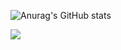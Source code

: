 
<!--
**SSonSeongmin/SSonSeongmin** is a ✨ _special_ ✨ repository because its `README.md` (this file) appears on your GitHub profile.

Here are some ideas to get you started:

- 🔭 I’m currently working on ...
- 🌱 I’m currently learning ...
- 👯 I’m looking to collaborate on ...
- 🤔 I’m looking for help with ...
- 💬 Ask me about ...
- 📫 How to reach me: ...
- 😄 Pronouns: ...
- ⚡ Fun fact: ...
-->

![Anurag's GitHub stats](https://github-readme-stats.vercel.app/api?username=SSonSeongmin&show_icons=true&theme=radical)


<a href="https://store.steampowered.com/app/2317390/ToyLand/" target="_blank"><img src="https://img.shields.io/badge/Steam-000000?style=flat-square&logo=Steam-ToyLand&logoColor=white"/></a>
